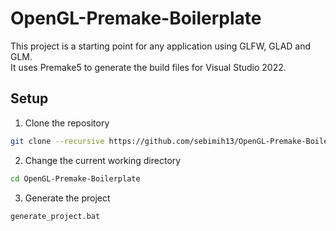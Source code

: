 # OpenGL-Premake-Boilerplate

This project is a starting point for any application using GLFW, GLAD and GLM.  
It uses Premake5 to generate the build files for Visual Studio 2022.  


## Setup
1. Clone the repository
```sh
git clone --recursive https://github.com/sebimih13/OpenGL-Premake-Boilerplate.git
```

2. Change the current working directory
```sh
cd OpenGL-Premake-Boilerplate
```

3. Generate the project
```sh
generate_project.bat
```
